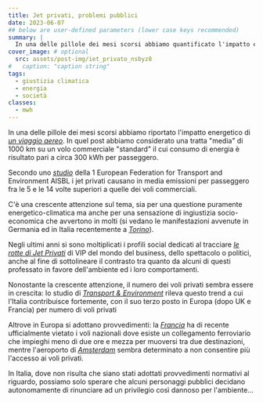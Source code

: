 ```yaml
---
title: Jet privati, problemi pubblici
date: 2023-06-07
## below are user-defined parameters (lower case keys recommended)
summary: |
  In una delle pillole dei mesi scorsi abbiamo quantificato l'impatto energetico medio di un viaggio aereo in circa 300 kWh per passeggero. Nel caso di un jet privato può superare i 4.000 kWh per passeggero, quasi il consumo medio di elettricità di due famiglie in un anno...
cover_image: # optional
  src: assets/post-img/iet_privato_nsbyz8
#   caption: "caption string"
tags:
  - giustizia climatica
  - energia
  - società
classes:
  - mwh
---
```


In una delle pillole dei mesi scorsi abbiamo riportato l'impatto energetico di [*un viaggio aereo*](/articles/energia-dei-voli-aerei/). In quel post abbiamo considerato una tratta "media" di 1000 km su un volo commerciale "standard" il cui consumo di energia è risultato pari a circa 300 kWh per passeggero.

Secondo uno [*studio*](https://www.transportenvironment.org/wp-content/uploads/2021/05/202209_private_jets_FINAL_with_addendum.pdf) della 1 European Federation for Transport and Environment AISBL i jet privati causano in media emissioni per passeggero fra le 5 e le 14 volte superiori a quelle dei voli commerciali.

C'è una crescente attenzione sul tema, sia per una questione puramente energetico-climatica ma anche per una sensazione di ingiustizia socio-economica che avvertono in molti (si vedano le manifestazioni avvenute in Germania ed in Italia recentemente a [*Torino*](https://www.ilfattoquotidiano.it/2023/05/14/protesta-contro-i-jet-privati-attivisti-bloccati-dalla-polizia-allaeroporto-di-torino-caselle-trattati-da-ecoterroristi-12-identificati/7160877/)).

Negli ultimi anni si sono moltiplicati i profili social dedicati al tracciare [*le rotte di Jet Privati*](https://twitter.com/jetdeiricchi) di VIP del mondo del business, dello spettacolo o politici, anche al fine di sottolineare il contrasto tra quanto da alcuni di questi professato in favore dell'ambiente ed i loro comportamenti.

Nonostante la crescente attenzione, il numero dei voli privati sembra essere in crescita: lo studio di [*Transport & Environment*](https://www.transportenvironment.org/wp-content/uploads/2021/05/202209_private_jets_FINAL_with_addendum.pdf) rileva questo trend a cui l'Italia contribuisce fortemente, con il suo terzo posto in Europa (dopo UK e Francia) per numero di voli privati

Altrove in Europa si adottano provvedimenti: la [*Francia*](https://www.ilpost.it/2023/05/24/francia-voli-aerei-treni/) ha di recente ufficialmente vietato i voli nazionali dove esiste un collegamento ferroviario che impieghi meno di due ore e mezza per muoversi tra due destinazioni, mentre l'aeroporto di [*Amsterdam*](https://www.lifegate.it/aeroporto-amsterdam-vieta-jet-privati) sembra determinato a non consentire più l'accesso ai voli privati.

In Italia, dove non risulta che siano stati adottati provvedimenti normativi al riguardo, possiamo solo sperare che alcuni personaggi pubblici decidano autonomamente di rinunciare ad un privilegio così dannoso per l'ambiente\...

<!--
  created 2023-06-07 09:19:04.939373 +0200 CEST m=+0.034193501
-->